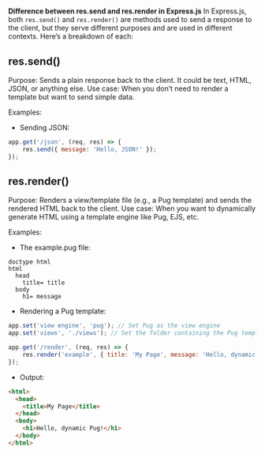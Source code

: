 #

**Difference between res.send and res.render in Express.js**
In Express.js, both `res.send()` and `res.render()` are methods used to send a response to the client, but they serve different purposes and are used in different contexts. Here’s a breakdown of each:

## res.send()

Purpose: Sends a plain response back to the client. It could be text, HTML, JSON, or anything else.
Use case: When you don’t need to render a template but want to send simple data.

Examples:

- Sending JSON:

```js
app.get('/json', (req, res) => {
    res.send({ message: 'Hello, JSON!' });
});
```

## res.render()

Purpose: Renders a view/template file (e.g., a Pug template) and sends the rendered HTML back to the client.
Use case: When you want to dynamically generate HTML using a template engine like Pug, EJS, etc.

Examples:

- The example.pug file:

```pug
doctype html
html
  head
    title= title
  body
    h1= message
```

- Rendering a Pug template:

```js
app.set('view engine', 'pug'); // Set Pug as the view engine
app.set('views', './views'); // Set the folder containing the Pug templates

app.get('/render', (req, res) => {
    res.render('example', { title: 'My Page', message: 'Hello, dynamic Pug!' });
});
```

- Output:

```html
<html>
  <head>
    <title>My Page</title>
  </head>
  <body>
    <h1>Hello, dynamic Pug!</h1>
  </body>
</html>

```
